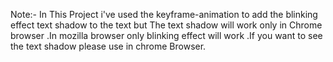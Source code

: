 Note:- In This Project i've used the keyframe-animation to add the blinking effect text shadow to the text but The text shadow will work only in Chrome browser .In mozilla browser only blinking effect will work .If you want to see the text shadow please use in chrome Browser.